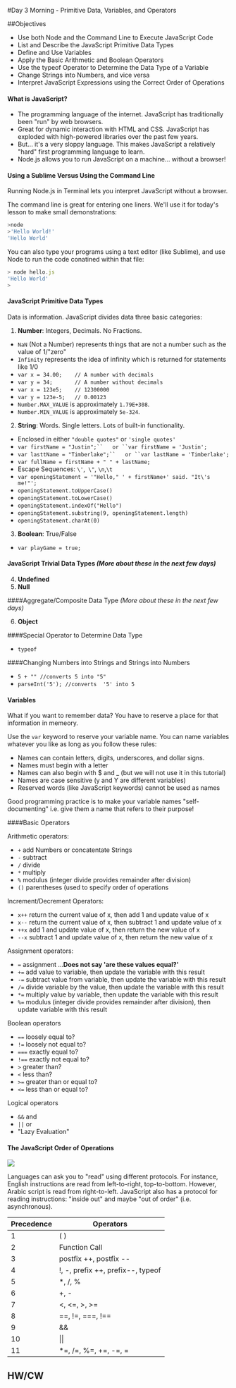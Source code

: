 #Day 3 Morning - Primitive Data, Variables, and Operators

##Objectives

* Use both Node and the Command Line to Execute JavaScript Code
* List and Describe the JavaScript Primitive Data Types
* Define and Use Variables
* Apply the Basic Arithmetic and Boolean Operators 
* Use the typeof Operator to Determine the Data Type of a Variable
* Change Strings into Numbers, and vice versa
* Interpret JavaScript Expressions using the Correct Order of Operations



#### What is JavaScript? 
- The programming language of the internet. JavaScript has traditionally been "run" by web browsers. 
- Great for dynamic interaction with HTML and CSS. JavaScript has exploded with high-powered libraries over the past few years.
- But... it's a very sloppy language. This makes JavaScript a relatively "hard" first programming language to learn. 
- Node.js allows you to run JavaScript on a machine... without a browser! 



#### Using a Sublime Versus Using the Command Line 
Running Node.js in Terminal lets you interpret JavaScript without a browser. 

The command line is great for entering one liners. We'll use it for today's lesson to make small demonstrations:

```javascript
>node
>'Hello World!'
'Hello World'
```

You can also type your programs using a text editor (like Sublime), and use Node to run the code conatined within that file: 

```javascript
> node hello.js
'Hello World'
>
```


#### JavaScript Primitive Data Types
Data is information. JavaScript divides data three basic categories:

1. **Number**: Integers, Decimals. No Fractions. 
  - ```NaN``` (Not a Number) represents things that are not a number such as the value of 1/"zero"
  - ```Infinity``` represents the idea of infinity which is returned for statements like 1/0
  - ```var x = 34.00;    // A number with decimals``` 
  - ```var y = 34;       // A number without decimals```
  - ```var x = 123e5;    // 12300000```
  - ```var y = 123e-5;   // 0.00123```
  - ```Number.MAX_VALUE``` is approximately   ```1.79E+308```.  
  - ```Number.MIN_VALUE``` is approximately   ```5e-324```.  


2. **String**: Words. Single letters. Lots of built-in functionality.
  - Enclosed in either ```"double quotes"``` or ```'single quotes'```
  - ```var firstName = "Justin";``   or ``var firstName = 'Justin';```
  - ```var lasttName = "Timberlake";``   or ``var lastName = 'Timberlake';```
  - ```var fullName = firstName + " " + lastName;```
  -  Escape Sequences: ```\'```,``` \"```, ```\n```,```\t```
  - ```var openingStatement = '"Hello," ' + firstName+' said. "It\'s me!"';```
  - ```openingStatement.toUpperCase()```
  - ```openingStatement.toLowerCase()```
  - ```openingStatement.indexOf("Hello")```
  - ```openingStatement.substring(9, openingStatement.length)```
  - ```openingStatement.charAt(0)```

3. **Boolean**: True/False 
  - ```var playGame = true;```

#### JavaScript Trivial Data Types *(More about these in the next few days)*

4. **Undefined**
5. **Null** 

####Aggregate/Composite Data Type *(More about these in the next few days)*

6. **Object** 

####Special Operator to Determine Data Type
* ```typeof```

####Changing Numbers into Strings and Strings into Numbers
* ```5 + "" //converts 5 into "5"```
* ```parseInt('5'); //converts  '5' into 5```

 

####  Variables

What if you want to remember data? You have to reserve a place for that information in memeory. 

Use the ``var`` keyword to reserve your variable name. You can name variables whatever you like as long as you follow these rules:

- Names can contain letters, digits, underscores, and dollar signs.
- Names must begin with a letter
- Names can also begin with $ and _ (but we will not use it in this tutorial)
- Names are case sensitive (y and Y are different variables)
- Reserved words (like JavaScript keywords) cannot be used as names

Good programming practice is to make your variable names "self-documenting" i.e. give them a name that refers to their purpose!

####Basic Operators

Arithmetic operators:

* ```+```  add Numbers or concatentate Strings
* ```-```  subtract
* ```/```  divide
* ```*```  multiply
* ```%```  modulus (integer divide provides remainder after division)
* ```()``` parentheses (used to specify order of operations

Increment/Decrement Operators:
* ```x++``` return the current value of x, then add 1 and update value of x
* ```x--``` return the current value of x, then subtract 1 and update value of x
* ```++x``` add 1 and update value of x, then return the new value of x
* ```--x``` subtract 1 and update value of x, then return the new value of x

Assignment operators:

* ```=``` assignment ...**Does not say 'are these values equal?'**
* ```+=```  add value to variable, then update the variable with this result
* ```-=```  subtract value from variable, then update the variable with this result
* ```/=```  divide variable by the value, then update the variable with this result
* ```*=```  multiply value by variable, then update the variable with this result
* ```%=```  modulus (integer divide provides remainder after division), then update variable with this result

Boolean operators

* ```==``` loosely equal to?
* ```!=``` loosely not equal to?
* ```===``` exactly equal to?
* ```!==``` exactly not equal to?
* ```>```  greater than?
* ```<```  less than?
* ```>=``` greater than or equal to?
* ```<=``` less than or equal to?

Logical operators
* ```&&``` and
* ```||``` or
* "Lazy Evaluation" 






#### The JavaScript Order of Operations
![](http://collegelabs.co/clabs/nld/images/expressionTee.png)

Languages can ask you to "read" using different protocols. For instance, English instructions are read from left-to-right, top-to-bottom. However, Arabic script is read from right-to-left. JavaScript also has a protocol for reading instructions: "inside out" and maybe "out of order" (i.e. asynchronous).

| Precedence  | Operators |
| ------------- | ------------- |
| 1  | ( )  |
| 2  | Function Call |
| 3  | postfix ++, postfix --  |
| 4  | !, -, prefix ++, prefix--, typeof |
| 5  | *, /, % |
| 6  | +, - | 
| 7  | <, <=, >, >= |
| 8  | ==, !=, ===, !== |
| 9  | && |
| 10  | \|\| |
| 11 | *=, /=, %=, +=, -=, =|


## HW/CW
 

